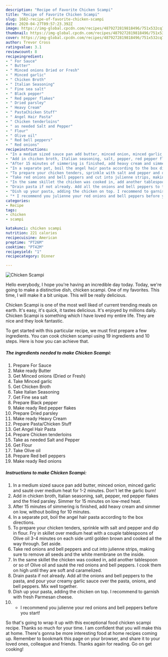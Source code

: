 ```yaml
---
description: "Recipe of Favorite Chicken Scampi"
title: "Recipe of Favorite Chicken Scampi"
slug: 1682-recipe-of-favorite-chicken-scampi
date: 2020-04-27T09:57:23.392Z
image: https://img-global.cpcdn.com/recipes/4879272819818496/751x532cq70/chicken-scampi-recipe-main-photo.jpg
thumbnail: https://img-global.cpcdn.com/recipes/4879272819818496/751x532cq70/chicken-scampi-recipe-main-photo.jpg
cover: https://img-global.cpcdn.com/recipes/4879272819818496/751x532cq70/chicken-scampi-recipe-main-photo.jpg
author: Trevor Cross
ratingvalue: 3.1
reviewcount: 8
recipeingredient:
- " For Sauce"
- " Butter"
- " Minced onions Dried or Fresh"
- " Minced garlic"
- " Chicken Broth"
- " Italian Seasoning"
- " Fine sea salt"
- " Black pepper"
- " Red pepper flakes"
- " Dried parsley"
- " Heavy Cream"
- " PastaChicken Stuff"
- " Angel Hair Pasta"
- " Chicken tenderloins"
- " as needed Salt and Pepper"
- " Flour"
- " Olive oil"
- " Red bell peppers"
- " Red onions"
recipeinstructions:
- "In a medium sized sauce pan add butter, minced onion, minced garlic and sauté over medium heat for 1-2 minutes. Don&#39;t let the garlic burn!"
- "Add in chicken broth, Italian seasoning, salt, pepper, red pepper flakes and the fried parsley. Simmer for 15 minutes on low-med heat."
- "After 15 minutes of simmering is finished, add heavy cream and simmer on low, without boiling for 10 minutes."
- "In a separate pot, boil the angel hair pasta according to the box directions."
- "To prepare your chicken tenders, sprinkle with salt and pepper and dip in flour. Fry in skillet over medium heat with a couple tablespoons of Olive oil 3-4 minutes on each side until golden brown and cooked all the way through. Set aside."
- "Take red onions and bell peppers and cut into julienne strips, making sure to remove all seeds and the white membrane on the inside."
- "In the same skillet the chicken was cooked in, add another tablespoon or so of Olive oil and sauté the red onions and bell peppers. I cook them on high until they are soft and caramelized."
- "Drain pasta if not already. Add all the onions and bell peppers to the pasta, and pour your creamy garlic sauce over the pasta, onions, and bell peppers. Mix well together."
- "Dish up your pasta, adding the chicken on top. I recommend to garnish with fresh Parmesan cheese."
- "* I recommend you julienne your red onions and bell peppers before you start!"
categories:
- Recipe
tags:
- chicken
- scampi

katakunci: chicken scampi 
nutrition: 221 calories
recipecuisine: American
preptime: "PT26M"
cooktime: "PT42M"
recipeyield: "1"
recipecategory: Dinner

---
```



![Chicken Scampi](https://img-global.cpcdn.com/recipes/4879272819818496/751x532cq70/chicken-scampi-recipe-main-photo.jpg)

Hello everybody, I hope you're having an incredible day today. Today, we're going to make a distinctive dish, chicken scampi. One of my favorites. This time, I will make it a bit unique. This will be really delicious.

Chicken Scampi is one of the most well liked of current trending meals on earth. It's easy, it's quick, it tastes delicious. It's enjoyed by millions daily. Chicken Scampi is something which I have loved my entire life. They are nice and they look fantastic.




To get started with this particular recipe, we must first prepare a few ingredients. You can cook chicken scampi using 19 ingredients and 10 steps. Here is how you can achieve that.

<!--inarticleads1-->

##### The ingredients needed to make Chicken Scampi:

1. Prepare  For Sauce
1. Make ready  Butter
1. Get  Minced onions (Dried or Fresh)
1. Take  Minced garlic
1. Get  Chicken Broth
1. Take  Italian Seasoning
1. Get  Fine sea salt
1. Prepare  Black pepper
1. Make ready  Red pepper flakes
1. Prepare  Dried parsley
1. Make ready  Heavy Cream
1. Prepare  Pasta/Chicken Stuff
1. Get  Angel Hair Pasta
1. Prepare  Chicken tenderloins
1. Take  as needed Salt and Pepper
1. Get  Flour
1. Take  Olive oil
1. Prepare  Red bell peppers
1. Make ready  Red onions




<!--inarticleads2-->

##### Instructions to make Chicken Scampi:

1. In a medium sized sauce pan add butter, minced onion, minced garlic and sauté over medium heat for 1-2 minutes. Don&#39;t let the garlic burn!
1. Add in chicken broth, Italian seasoning, salt, pepper, red pepper flakes and the fried parsley. Simmer for 15 minutes on low-med heat.
1. After 15 minutes of simmering is finished, add heavy cream and simmer on low, without boiling for 10 minutes.
1. In a separate pot, boil the angel hair pasta according to the box directions.
1. To prepare your chicken tenders, sprinkle with salt and pepper and dip in flour. Fry in skillet over medium heat with a couple tablespoons of Olive oil 3-4 minutes on each side until golden brown and cooked all the way through. Set aside.
1. Take red onions and bell peppers and cut into julienne strips, making sure to remove all seeds and the white membrane on the inside.
1. In the same skillet the chicken was cooked in, add another tablespoon or so of Olive oil and sauté the red onions and bell peppers. I cook them on high until they are soft and caramelized.
1. Drain pasta if not already. Add all the onions and bell peppers to the pasta, and pour your creamy garlic sauce over the pasta, onions, and bell peppers. Mix well together.
1. Dish up your pasta, adding the chicken on top. I recommend to garnish with fresh Parmesan cheese.
1. * I recommend you julienne your red onions and bell peppers before you start!




So that's going to wrap it up with this exceptional food chicken scampi recipe. Thanks so much for your time. I am confident that you will make this at home. There's gonna be more interesting food at home recipes coming up. Remember to bookmark this page on your browser, and share it to your loved ones, colleague and friends. Thanks again for reading. Go on get cooking!
